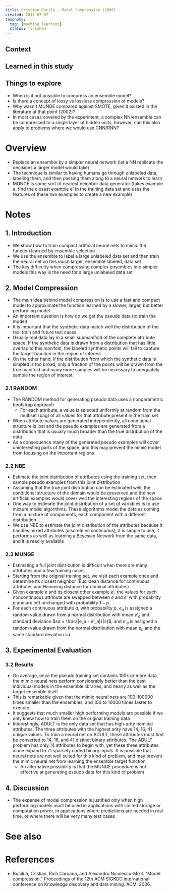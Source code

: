 ```yaml
---
title: Cristian Bucila - Model Compression (2006)
created: 2017-07-07
taxonomy:
  tag: [machine learning]
  status: finished
---
```


## Context

## Learned in this study

## Things to explore
* When is it not possible to compress an ensemble model?
* Is there a concept of lossy vs lossless compression of models?
* Why wasn't MUNGE compared against SMOTE, given it existed in the literature at that point (2002)?
* In most cases covered by the experiment, a complex NN/ensemble can be compressed to a single layer of hidden units, however, can this also apply to problems where we would use CNN/RNN?

# Overview
* Replace an ensemble by a simpler neural network (let a NN replicate the decisions a larger model would take)
* The technique is similar to having humans go through unlabeled data, labeling them, and then passing them along to a neural network to learn
* MUNGE is some sort of nearest neighbor data generator (takes example e, find the closest example e' in the training data set and uses the features of these two examples to create a new example)

# Notes
## 1. Introduction
* We show how to train compact artificial neural nets to mimic the function learned by ensemble selection
* We use the ensemble to label a large unlabeled data set and then train the neural net on this much larger, ensemble labeled, data set
* The key difficulty when compressing complex ensembles into simpler models this way is the need for a large  unlabeled data set

## 2. Model Compression
* The main idea behind model compression is to use a fast and compact model to approximate the function learned by a slower, larger, but better performing model
* An important question is how do we get the pseudo data (to train the model)
* It is important that the synthetic data match well the distribution of the real train and future test cases
* Usually real data lay in a small submanifold of the complete attribute space. If the synthetic data is drawn from a distribution that has little overlap to this manifold, the labeled synthetic points will fail to capture the target function in the region of interest
* On the other hand, if the distribution from which the synthetic data is simpled is too broad, only a fraction of the points will be drawn from the true manifold and many more samples will be necessary to adequately sample the region of interest

### 2.1 RANDOM
* The RANDOM method for generating pseudo data uses a nonparametric bootstrap approach
	* For each attribute, a value is selected uniformly at random from the multiset (bag) of all values for that attribute present in the train set
* When attribute values are generated independently, all conditional structure is lost and the pseudo examples are generated from a distribution that is usually much broader than the true distribution of the data
* As a consequence many of the generated pseudo examples will cover uninteresting parts of the space, and this may prevent the mimic model from focusing on the important regions

### 2.2 NBE
* Estimate the joint distribution of attributes using the training set, then sample pseudo examples from this joint distribution
* Assuming that the true joint distribution can be estimated well, the conditional structure of the domain would be preserved and the new artificial examples would cover well the interesting regions of the space
* One way to estimate the joint distribution of a set of variables is to use mixture model algorithms. These algorithms model the data as coming from a mixture of components, each component with a different distribution
* We use NBE to estimate the joint distribution of the attributes because it handles mixed attributes (discrete vs continuous), it is simple to use, it performs as well as learning a Beyesian Network from the same data, and it is readily available

### 2.3 MUNGE
* Estimating a full joint distribution is difficult when there are many attributes and a few training cases
* Starting from the original training set, we visit each example once and determine its closest neighbor (Euclidean distance for continuous attributes and Hamming distance for nominal attributes)
* Given example $e$ and its closest other example $e'$, the values for each noncontinuous attribute are swapped between $e$ and $e'$ with probability $p$ and are left unchanged with probability $1 - p$
* For each continuous attribute $a$, with probability $p$, $e_a$ is assigned a random value drawn from a normal distribution with mean $e'_a$ and standard deviation $sd = \frac{|e_a - e'_a|}{s}$, and $e'_a$ is assigned a random value drawn from the normal distribution with mean $e_a$ and the same standard deviation $sd$

## 3. Experimental Evaluation
### 3.2 Results
* On average, once the pseudo training set contains 100k or more data, the mimic neural nets perform considerably better than the best individual models in the ensemble libraries, and nearly as well as the target ensemble itself
* This is remarkable given that the mimic neural nets are 100-100000 times smaller than the ensembles, and 100 to 10000 times faster to execute
* It suggests that much smaller high performing models are possible if we only knew how to train them on the original training data
* Interestingly, ADULT is the only data set that has high-arity nominal attributes. The three attributes with the highest arity have 14, 16, 41 unique values. To train a neural net on ADULT, these attributes must first be converted to 14, 16, and 41 distinct binary attributes. The ADULT problem has only 14 attributes to begin with, yet these three attributes alone expand to 71 sparsely coded binary inputs. It is possible that neural nets are not well suited for this kind of problem, and may prevent the mimic neural net from learning the ensemble target function
	* An alternative possibility is that the MUNGE procedure is not effective at generating pseudo data for this kind of problem

## 4. Discussion
* The expense of model compression is justified only when high performing models must be used in applications with limited storage or computation power, in applications where predictions are needed in real time, or where there will be very many test cases

# See also

# References
* Buciluǎ, Cristian, Rich Caruana, and Alexandru Niculescu-Mizil. "Model compression." Proceedings of the 12th ACM SIGKDD international conference on Knowledge discovery and data mining. ACM, 2006.
